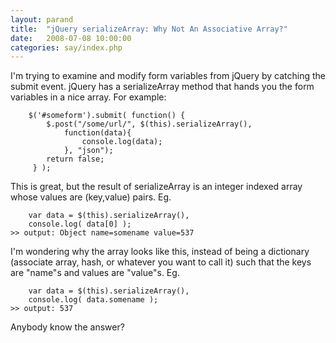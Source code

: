 ```yaml
---
layout: parand
title:  "jQuery serializeArray: Why Not An Associative Array?"
date:   2008-07-08 10:00:00
categories: say/index.php
---
```

I'm trying to examine and modify form variables from jQuery by catching the submit event. jQuery has a serializeArray method that hands you the form variables in a nice array. For example:
    
    
    	$('#someform').submit( function() {
    		$.post("/some/url/", $(this).serializeArray(),
    			function(data){
    			    console.log(data);
    			}, "json");
    		return false;
    	 } );
    

This is great, but the result of serializeArray is an integer indexed array whose values are \(key,value\) pairs. Eg.
    
    
    	var data = $(this).serializeArray(),
    	console.log( data[0] );
    >> output: Object name=somename value=537
    

I'm wondering why the array looks like this, instead of being a dictionary \(associate array, hash, or whatever you want to call it\) such that the keys are "name"s and values are "value"s. Eg.
    
    
    	var data = $(this).serializeArray(),
    	console.log( data.somename );
    >> output: 537
    

Anybody know the answer?
